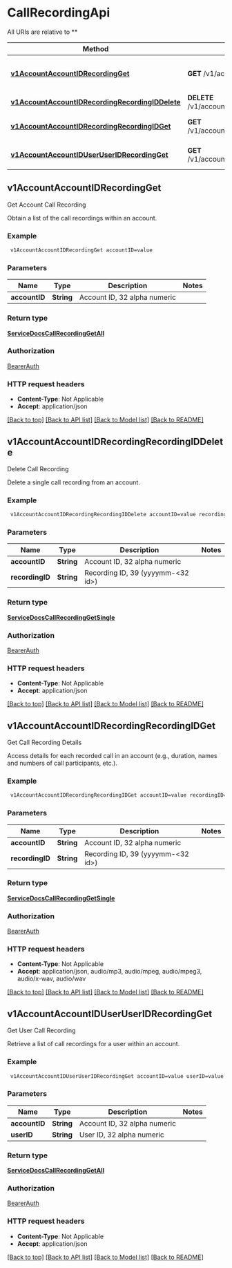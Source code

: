 # CallRecordingApi

All URIs are relative to **

Method | HTTP request | Description
------------- | ------------- | -------------
[**v1AccountAccountIDRecordingGet**](CallRecordingApi.md#v1AccountAccountIDRecordingGet) | **GET** /v1/account/{accountID}/recording | Get Account Call Recording
[**v1AccountAccountIDRecordingRecordingIDDelete**](CallRecordingApi.md#v1AccountAccountIDRecordingRecordingIDDelete) | **DELETE** /v1/account/{accountID}/recording/{recordingID} | Delete Call Recording
[**v1AccountAccountIDRecordingRecordingIDGet**](CallRecordingApi.md#v1AccountAccountIDRecordingRecordingIDGet) | **GET** /v1/account/{accountID}/recording/{recordingID} | Get Call Recording Details
[**v1AccountAccountIDUserUserIDRecordingGet**](CallRecordingApi.md#v1AccountAccountIDUserUserIDRecordingGet) | **GET** /v1/account/{accountID}/user/{userID}/recording | Get User Call Recording



## v1AccountAccountIDRecordingGet

Get Account Call Recording

Obtain a list of the call recordings within an account.

### Example

```bash
 v1AccountAccountIDRecordingGet accountID=value
```

### Parameters


Name | Type | Description  | Notes
------------- | ------------- | ------------- | -------------
 **accountID** | **String** | Account ID, 32 alpha numeric |

### Return type

[**ServiceDocsCallRecordingGetAll**](ServiceDocsCallRecordingGetAll.md)

### Authorization

[BearerAuth](../README.md#BearerAuth)

### HTTP request headers

- **Content-Type**: Not Applicable
- **Accept**: application/json

[[Back to top]](#) [[Back to API list]](../README.md#documentation-for-api-endpoints) [[Back to Model list]](../README.md#documentation-for-models) [[Back to README]](../README.md)


## v1AccountAccountIDRecordingRecordingIDDelete

Delete Call Recording

Delete a single call recording from an account.

### Example

```bash
 v1AccountAccountIDRecordingRecordingIDDelete accountID=value recordingID=value
```

### Parameters


Name | Type | Description  | Notes
------------- | ------------- | ------------- | -------------
 **accountID** | **String** | Account ID, 32 alpha numeric |
 **recordingID** | **String** | Recording ID, 39 (yyyymm-<32 id>) |

### Return type

[**ServiceDocsCallRecordingGetSingle**](ServiceDocsCallRecordingGetSingle.md)

### Authorization

[BearerAuth](../README.md#BearerAuth)

### HTTP request headers

- **Content-Type**: Not Applicable
- **Accept**: application/json

[[Back to top]](#) [[Back to API list]](../README.md#documentation-for-api-endpoints) [[Back to Model list]](../README.md#documentation-for-models) [[Back to README]](../README.md)


## v1AccountAccountIDRecordingRecordingIDGet

Get Call Recording Details

Access details for each recorded call in an account (e.g., duration, names and numbers of call participants, etc.).

### Example

```bash
 v1AccountAccountIDRecordingRecordingIDGet accountID=value recordingID=value
```

### Parameters


Name | Type | Description  | Notes
------------- | ------------- | ------------- | -------------
 **accountID** | **String** | Account ID, 32 alpha numeric |
 **recordingID** | **String** | Recording ID, 39 (yyyymm-<32 id>) |

### Return type

[**ServiceDocsCallRecordingGetSingle**](ServiceDocsCallRecordingGetSingle.md)

### Authorization

[BearerAuth](../README.md#BearerAuth)

### HTTP request headers

- **Content-Type**: Not Applicable
- **Accept**: application/json, audio/mp3, audio/mpeg, audio/mpeg3, audio/x-wav, audio/wav

[[Back to top]](#) [[Back to API list]](../README.md#documentation-for-api-endpoints) [[Back to Model list]](../README.md#documentation-for-models) [[Back to README]](../README.md)


## v1AccountAccountIDUserUserIDRecordingGet

Get User Call Recording

Retrieve a list of call recordings for a user within an account.

### Example

```bash
 v1AccountAccountIDUserUserIDRecordingGet accountID=value userID=value
```

### Parameters


Name | Type | Description  | Notes
------------- | ------------- | ------------- | -------------
 **accountID** | **String** | Account ID, 32 alpha numeric |
 **userID** | **String** | User ID, 32 alpha numeric |

### Return type

[**ServiceDocsCallRecordingGetAll**](ServiceDocsCallRecordingGetAll.md)

### Authorization

[BearerAuth](../README.md#BearerAuth)

### HTTP request headers

- **Content-Type**: Not Applicable
- **Accept**: application/json

[[Back to top]](#) [[Back to API list]](../README.md#documentation-for-api-endpoints) [[Back to Model list]](../README.md#documentation-for-models) [[Back to README]](../README.md)

